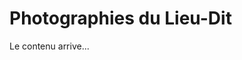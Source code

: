 # Photographies du Lieu-Dit

Le contenu arrive...

<!-- 
## Entrée rue Claude Baccot et Foyer

## Entrée rue Fontgiève et Hall

## Vitrine, Bureau

## Galerie

## Théâtre

## Club

## Loges

## Appartement

## Informations sur les photographies

Ces photographies ont été prises par ... . Elles sont libres de tout droit. -->